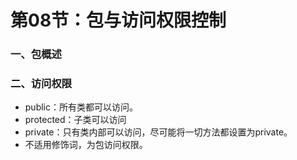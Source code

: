 # 第08节：包与访问权限控制

### 一、包概述

### 二、访问权限

* public：所有类都可以访问。
* protected：子类可以访问
* private：只有类内部可以访问，尽可能将一切方法都设置为private。
* 不适用修饰词，为包访问权限。